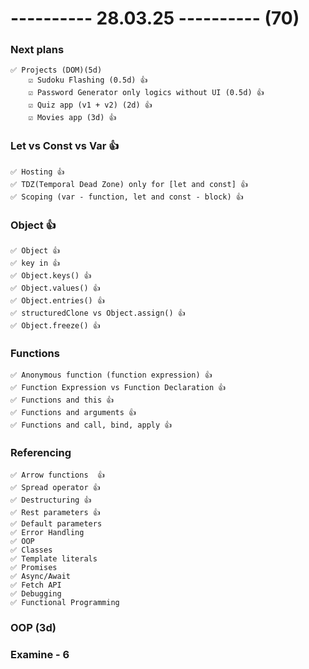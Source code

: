 # ---------- 28.03.25 ---------- (70)

### Next plans

    ✅ Projects (DOM)(5d)
        ☑️ Sudoku Flashing (0.5d) 👍
        ☑️ Password Generator only logics without UI (0.5d) 👍
        ☑️ Quiz app (v1 + v2) (2d) 👍
        ☑️ Movies app (3d) 👍

### Let vs Const vs Var 👍

    ✅ Hosting 👍
    ✅ TDZ(Temporal Dead Zone) only for [let and const] 👍
    ✅ Scoping (var - function, let and const - block) 👍

### Object 👍

    ✅ Object 👍
    ✅ key in 👍
    ✅ Object.keys() 👍
    ✅ Object.values() 👍
    ✅ Object.entries() 👍
    ✅ structuredClone vs Object.assign() 👍
    ✅ Object.freeze() 👍

### Functions

    ✅ Anonymous function (function expression) 👍
    ✅ Function Expression vs Function Declaration 👍
    ✅ Functions and this 👍
    ✅ Functions and arguments 👍
    ✅ Functions and call, bind, apply 👍

### Referencing

    ✅ Arrow functions  👍
    ✅ Spread operator 👍
    ✅ Destructuring 👍
    ✅ Rest parameters 👍
    ✅ Default parameters
    ✅ Error Handling
    ✅ OOP
    ✅ Classes
    ✅ Template literals
    ✅ Promises
    ✅ Async/Await
    ✅ Fetch API
    ✅ Debugging
    ✅ Functional Programming

### OOP (3d)

### Examine - 6
